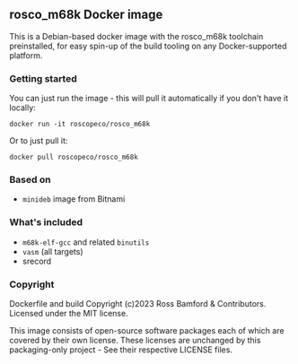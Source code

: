 ## rosco_m68k Docker image

This is a Debian-based docker image with the rosco_m68k toolchain
preinstalled, for easy spin-up of the build tooling on any
Docker-supported platform.

### Getting started

You can just run the image - this will pull it automatically if
you don't have it locally:

```shell
docker run -it roscopeco/rosco_m68k

```

Or to just pull it:

```shell
docker pull roscopeco/rosco_m68k
```

### Based on

* `minideb` image from Bitnami

### What's included

* `m68k-elf-gcc` and related `binutils`
* `vasm` (all targets)
* srecord

### Copyright

Dockerfile and build Copyright (c)2023 Ross Bamford & Contributors.
Licensed under the MIT license.

This image consists of open-source software packages each of which
are covered by their own license. These licenses are unchanged by this
packaging-only project - See their respective LICENSE files.

